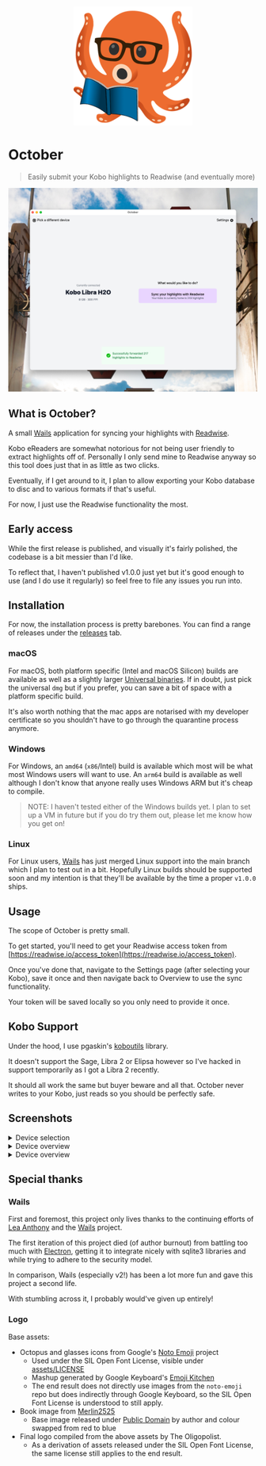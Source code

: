 <div align="center">
  <img alt="October logo" src="appicon.png" height="240" />
</div>

# October
> Easily submit your Kobo highlights to Readwise (and eventually more)

![](./docs/selector_main.png)

## What is October?

A small [Wails](https://github.com/wailsapp/wails) application for syncing your highlights with [Readwise](https://readwise.io).

Kobo eReaders are somewhat notorious for not being user friendly to extract highlights off of. Personally I only send mine to Readwise anyway so this tool does just that in as little as two clicks.

Eventually, if I get around to it, I plan to allow exporting your Kobo database to disc and to various formats if that's useful.

For now, I just use the Readwise functionality the most.

## Early access

While the first release is published, and visually it's fairly polished, the codebase is a bit messier than I'd like.

To reflect that, I haven't published v1.0.0 just yet but it's good enough to use (and I do use it regularly) so feel free to file any issues you run into.

## Installation

For now, the installation process is pretty barebones. You can find a range of releases under the [releases](https://github.com/marcus-crane/october/releases) tab.

### macOS

For macOS, both platform specific (Intel and macOS Silicon) builds are available as well as a slightly larger [Universal binaries](https://developer.apple.com/documentation/apple-silicon/building-a-universal-macos-binary). If in doubt, just pick the universal `dmg` but if you prefer, you can save a bit of space with a platform specific build.

It's also worth nothing that the mac apps are notarised with my developer certificate so you shouldn't have to go through the quarantine process anymore.

### Windows

For Windows, an `amd64` (`x86`/Intel) build is available which most will be what most Windows users will want to use. An `arm64` build is available as well although I don't know that anyone really uses Windows ARM but it's cheap to compile.

> NOTE: I haven't tested either of the Windows builds yet. I plan to set up a VM in future but if you do try them out, please let me know how you get on!

### Linux

For Linux users, [Wails](https://wails.io) has just merged Linux support into the main branch which I plan to test out in a bit. Hopefully Linux builds should be supported soon and my intention is that they'll be available by the time a proper `v1.0.0` ships.

## Usage

The scope of October is pretty small.

To get started, you'll need to get your Readwise access token from [https://readwise.io/access_token](https://readwise.io/access_token).

Once you've done that, navigate to the Settings page (after selecting your Kobo), save it once and then navigate back to Overview to use the sync functionality.

Your token will be saved locally so you only need to provide it once.

## Kobo Support

Under the hood, I use pgaskin's [koboutils](https://github.com/pgaskin/koboutils) library.

It doesn't support the Sage, Libra 2 or Elipsa however so I've hacked in support temporarily as I got a Libra 2 recently.

It should all work the same but buyer beware and all that. October never writes to your Kobo, just reads so you should be perfectly safe.

## Screenshots

<details><summary>Device selection</summary>

![](./docs/selector.png)

</details>

<details><summary>Device overview</summary>

![](./docs/overview.png)

</details>

<details><summary>Device overview</summary>

![](./docs/settings.png)

</details>

## Special thanks

### Wails

First and foremost, this project only lives thanks to the continuing efforts of [Lea Anthony](https://twitter.com/leaanthonycymru) and the [Wails](https://wails.io) project.

The first iteration of this project died (of author burnout) from battling too much with [Electron](https://www.electronjs.org/), getting it to integrate nicely with sqlite3 libraries and while trying to adhere to the security model.

In comparison, Wails (especially v2!) has been a lot more fun and gave this project a second life.

With stumbling across it, I probably would've given up entirely!

### Logo

Base assets:

- Octopus and glasses icons from Google's [Noto Emoji](https://github.com/googlefonts/noto-emoji/) project
  - Used under the SIL Open Font License, visible under [assets/LICENSE](assets/LICENSE)
  - Mashup generated by Google Keyboard's [Emoji Kitchen](https://blog.google/products/android/emoji-kitchen-new-mashups-mixing-experience/)
  - The end result does not directly use images from the `noto-emoji` repo but does indirectly through Google Keyboard, so the SIL Open Font License is understood to still apply.
- Book image from [Merlin2525](http://www.freestockphotos.biz/stockphoto/14305)
  - Base image released under [Public Domain](https://creativecommons.org/publicdomain/zero/1.0/) by author and colour swapped from red to blue
- Final logo compiled from the above assets by The Oligopolist.
  - As a derivation of assets released under the SIL Open Font License, the same license still applies to the end result.
